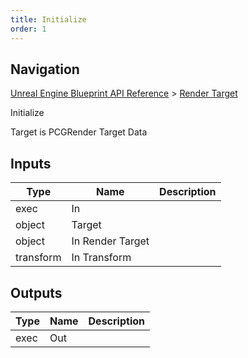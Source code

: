 ```yaml
---
title: Initialize
order: 1
---
```

## Navigation

[Unreal Engine Blueprint API Reference](https://dev.epicgames.com/documentation/en-us/unreal-engine/BlueprintAPI) > [Render Target](https://dev.epicgames.com/documentation/en-us/unreal-engine/BlueprintAPI/RenderTarget)

Initialize

Target is PCGRender Target Data

## Inputs

| Type | Name | Description |
| --- | --- | --- |
| exec | In |  |
| object | Target |  |
| object | In Render Target |  |
| transform | In Transform |  |

## Outputs

| Type | Name | Description |
| --- | --- | --- |
| exec | Out |  |

